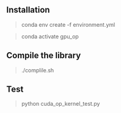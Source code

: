 ## Installation

> conda env create -f environment.yml

> conda activate gpu_op

## Compile the library

> ./complile.sh

## Test

> python cuda_op_kernel_test.py
